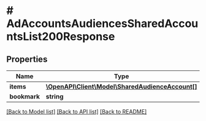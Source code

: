 # # AdAccountsAudiencesSharedAccountsList200Response

## Properties

Name | Type | Description | Notes
------------ | ------------- | ------------- | -------------
**items** | [**\OpenAPI\Client\Model\SharedAudienceAccount[]**](SharedAudienceAccount.md) |  |
**bookmark** | **string** |  | [optional]

[[Back to Model list]](../../README.md#models) [[Back to API list]](../../README.md#endpoints) [[Back to README]](../../README.md)
